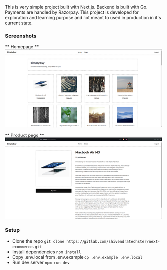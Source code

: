 This is very simple project built with Next.js. Backend is built with Go. Payments are handled by Razorpay.
This project is developed for exploration and learning purpose and not meant to used in production in it's current state.

### Screenshots

** Homepage **  
![Homepage](screenshots/home.png)  

** Product page **  
![Product details](screenshots/product-details.png)  


### Setup
- Clone the repo ```git clone https://gitlab.com/shivendratechster/next-ecommerce.git```
- Install dependencies ```npm install```
- Copy .env.local from .env.example ```cp .env.example .env.local```
- Run dev server ```npm run dev```
